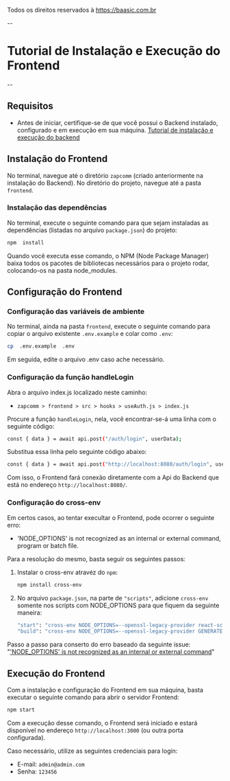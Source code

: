 Todos os direitos reservados à https://baasic.com.br

--
# Tutorial de Instalação e Execução do Frontend
--

## Requisitos

- Antes de iniciar, certifique-se de que você possui o Backend instalado, configurado e em execução em sua máquina. [Tutorial de instalação e execução do backend](https://github.com/0110101001110000/zapcomm/tree/main/backend#readme)
  
## Instalação do Frontend

No terminal, navegue até o diretório ```zapcomm``` (criado anteriormente na instalação do Backend).
No diretório do projeto, navegue até a pasta ```frontend```. 

### Instalação das dependências

No terminal, execute o seguinte comando para que sejam instaladas as dependências (listadas no arquivo ```package.json```) do projeto:

```bash
npm  install
```
  
Quando você executa esse comando, o NPM (Node Package Manager) baixa todos os pacotes de bibliotecas necessários para o projeto rodar, colocando-os na pasta node_modules. 

## Configuração do Frontend

### Configuração das variáveis de ambiente

No terminal, ainda na pasta ```frontend```, execute o seguinte comando para copiar o arquivo existente ```.env.example``` e colar como ```.env```:

```bash
cp  .env.example  .env
```

Em seguida, edite o arquivo .env caso ache necessário.

### Configuração da função handleLogin

Abra o arquivo index.js localizado neste caminho:

- ```zapcomm > frontend > src > hooks > useAuth.js > index.js```

Procure a função ```handleLogin```, nela, você encontrar-se-á uma linha com o seguinte código:

```bash
const { data } = await api.post("/auth/login", userData);
```

Substitua essa linha pelo seguinte código abaixo:

```bash
const { data } = await api.post("http://localhost:8080/auth/login", userData);
```

Com isso, o Frontend fará conexão diretamente com a Api do Backend que está no endereço ```http://localhost:8080/```.

### Configuração do cross-env

Em certos casos, ao tentar execultar o Frontend, pode ocorrer o seguinte erro:

- 'NODE_OPTIONS' is not recognized as an internal or external command, program or batch file.

Para a resolução do mesmo, basta seguir os seguintes passos:

1. Instalar o cross-env atravéz do ```npm```:
    ```bash
    npm install cross-env
    ```
2. No arquivo ```package.json```, na parte de ```"scripts"```, adicione ```cross-env``` somente nos scripts com NODE_OPTIONS para que fiquem da seguinte maneira:
    ```bash
    "start": "cross-env NODE_OPTIONS=--openssl-legacy-provider react-scripts start",
    "build": "cross-env NODE_OPTIONS=--openssl-legacy-provider GENERATE_SOURCEMAP=false react-scripts build",
    ```

Passo a passo para conserto do erro baseado da seguinte issue: "['NODE_OPTIONS' is not recognized as an internal or external command](https://stackoverflow.com/questions/53948521/node-options-is-not-recognized-as-an-internal-or-external-command)"

## Execução do Frontend

Com a instalação e configuração do Frontend em sua máquina, basta executar o seguinte comando para abrir o servidor Frontend:

```bash
npm start
```

Com a execução desse comando, o Frontend será iniciado e estará disponível no endereço ```http://localhost:3000``` (ou outra porta configurada).

Caso necessário, utilize as seguintes credenciais para login:

- E-mail: ```admin@admin.com```
- Senha: ```123456```
